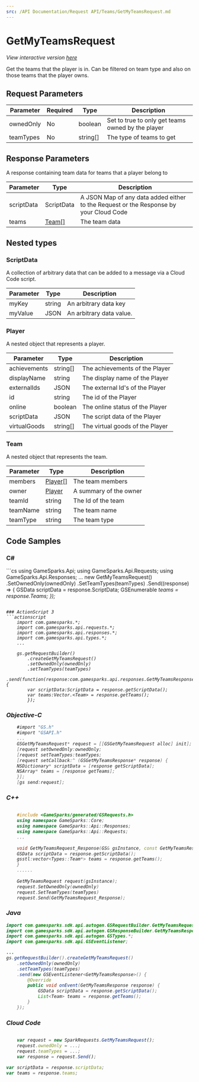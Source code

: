 ```yaml
---
src: /API Documentation/Request API/Teams/GetMyTeamsRequest.md
---
```


# GetMyTeamsRequest

*View interactive version <a href="https://api.gamesparks.net/#getmyteamsrequest" target="_apidocs">here</a>*


Get the teams that the player is in. Can be filtered on team type and also on those teams that the player owns.


## Request Parameters

Parameter | Required | Type | Description
--------- | -------- | ---- | -----------
ownedOnly | No | boolean | Set to true to only get teams owned by the player
teamTypes | No | string[] | The type of teams to get

## Response Parameters


A response containing team data for teams that a player belong to

Parameter | Type | Description
--------- | ---- | -----------
scriptData | ScriptData | A JSON Map of any data added either to the Request or the Response by your Cloud Code
teams | [Team[]](#team) | The team data

## Nested types

### ScriptData

A collection of arbitrary data that can be added to a message via a Cloud Code script.

Parameter | Type | Description
--------- | ---- | -----------
myKey | string | An arbitrary data key
myValue | JSON | An arbitrary data value.

### Player

A nested object that represents a player.

Parameter | Type | Description
--------- | ---- | -----------
achievements | string[] | The achievements of the Player
displayName | string | The display name of the Player
externalIds | JSON | The external Id's of the Player
id | string | The id of the Player
online | boolean | The online status of the Player
scriptData | JSON | The script data of the Player
virtualGoods | string[] | The virtual goods of the Player

### Team

A nested object that represents the team.

Parameter | Type | Description
--------- | ---- | -----------
members | [Player[]](#player) | The team members
owner | [Player](#player) | A summary of the owner
teamId | string | The Id of the team
teamName | string | The team name
teamType | string | The team type


## Code Samples

<h3>C#</h3>
```cs
	using GameSparks.Api;
	using GameSparks.Api.Requests;
	using GameSparks.Api.Responses;
	...
	new GetMyTeamsRequest()
		.SetOwnedOnly(ownedOnly)
		.SetTeamTypes(teamTypes)
		.Send((response) => {
		GSData scriptData = response.ScriptData; 
		GSEnumerable<var> teams = response.Teams; 
		});

```

### ActionScript 3
```actionscript
	import com.gamesparks.*;
	import com.gamesparks.api.requests.*;
	import com.gamesparks.api.responses.*;
	import com.gamesparks.api.types.*;
	...
	
	gs.getRequestBuilder()
	    .createGetMyTeamsRequest()
		.setOwnedOnly(ownedOnly)
		.setTeamTypes(teamTypes)
		.send(function(response:com.gamesparks.api.responses.GetMyTeamsResponse):void {
		var scriptData:ScriptData = response.getScriptData(); 
		var teams:Vector.<Team> = response.getTeams(); 
		});

```

### Objective-C
```objectivec
	#import "GS.h"
	#import "GSAPI.h"
	...
	GSGetMyTeamsRequest* request = [[GSGetMyTeamsRequest alloc] init];
	[request setOwnedOnly:ownedOnly;
	[request setTeamTypes:teamTypes;
	[request setCallback:^ (GSGetMyTeamsResponse* response) {
	NSDictionary* scriptData = [response getScriptData]; 
	NSArray* teams = [response getTeams]; 
	}];
	[gs send:request];

```

### C++
```cpp

	#include <GameSparks/generated/GSRequests.h>
	using namespace GameSparks::Core;
	using namespace GameSparks::Api::Responses;
	using namespace GameSparks::Api::Requests;
	...
	
	void GetMyTeamsRequest_Response(GS& gsInstance, const GetMyTeamsResponse& response) {
	GSData scriptData = response.getScriptData(); 
	gsstl:vector<Types::Team*> teams = response.getTeams(); 
	}
	......
	
	GetMyTeamsRequest request(gsInstance);
	request.SetOwnedOnly(ownedOnly)
	request.SetTeamTypes(teamTypes)
	request.Send(GetMyTeamsRequest_Response);
```

### Java
```java
import com.gamesparks.sdk.api.autogen.GSRequestBuilder.GetMyTeamsRequest;
import com.gamesparks.sdk.api.autogen.GSResponseBuilder.GetMyTeamsResponse;
import com.gamesparks.sdk.api.autogen.GSTypes.*;
import com.gamesparks.sdk.api.GSEventListener;

...
gs.getRequestBuilder().createGetMyTeamsRequest()
	.setOwnedOnly(ownedOnly)
	.setTeamTypes(teamTypes)
	.send(new GSEventListener<GetMyTeamsResponse>() {
		@Override
		public void onEvent(GetMyTeamsResponse response) {
			GSData scriptData = response.getScriptData(); 
			List<Team> teams = response.getTeams(); 
		}
	});

```

### Cloud Code
```javascript

	var request = new SparkRequests.GetMyTeamsRequest();
	request.ownedOnly = ...;
	request.teamTypes = ...;
	var response = request.Send();
	
var scriptData = response.scriptData; 
var teams = response.teams; 
```


